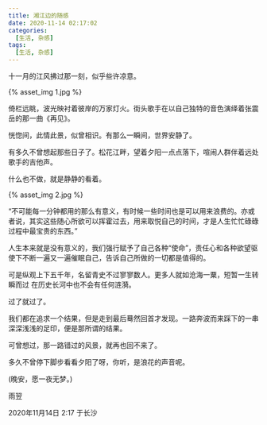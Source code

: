 ```yaml
---
title: 湘江边的随感
date: 2020-11-14 02:17:02
categories: 
  [生活, 杂感]
tags: 
  [生活, 杂感]
---
```


十一月的江风拂过那一刻，似乎些许凉意。

<!-- more -->

{% asset_img 1.jpg %}

倚栏远眺，波光映衬着彼岸的万家灯火。街头歌手在以自己独特的音色演绎着张震岳的那一曲《再见》。

恍惚间，此情此景，似曾相识。有那么一瞬间，世界安静了。

有多久不曾想起那些日子了。松花江畔，望着夕阳一点点落下，喧闹人群伴着远处歌手的吉他声。

什么也不做，就是静静的看着。

{% asset_img 2.jpg %}

“不可能每一分钟都用的那么有意义，有时候一些时间也是可以用来浪费的。亦或者说，其实这些随心所欲可以挥霍过去，用来取悦自己的时间，才是人生忙忙碌碌过程中最宝贵的东西。”

人生本来就是没有意义的，我们强行赋予了自己各种“使命”，责任心和各种欲望驱使下不断一遍又一遍催眠自己，告诉自己所做的一切都是值得的。

可是纵观上下五千年，名留青史不过寥寥数人。更多人就如沧海一粟，短暂一生转瞬而过 在历史长河中也不会有任何涟漪。

过了就过了。

我们都在追求一个结果，但是走到最后蓦然回首才发现。一路奔波而来踩下的一串深深浅浅的足印，便是那所谓的结果。

可曾想过，那一路错过的风景，就再也回不来了。

多久不曾停下脚步看看夕阳了呀，你听，是浪花的声音呢。

(晚安，愿一夜无梦。)


雨翌

2020年11月14日 2:17 于长沙

